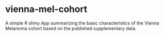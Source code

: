 # vienna-mel-cohort

A simple R shiny App summarizing the basic characteristics of the Vienna Melanoma cohort based on the published supplementary data.
